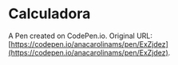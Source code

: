 # Calculadora

A Pen created on CodePen.io. Original URL: [https://codepen.io/anacarolinams/pen/ExZjdez](https://codepen.io/anacarolinams/pen/ExZjdez).


